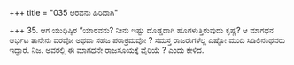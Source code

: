 +++
title = "035 ಆರವನು ಹಿರಿದಾಗಿ"

+++
35. ಆಗ ಯುಧಿಷ್ಠಿರ “ಯಾರವನು?   ನೀನು ಇಷ್ಟು ದೊಡ್ಡದಾಗಿ ಹೊಗಳುತ್ತಿರುವುದು ಕೃಷ್ಣ? ಆ ಮಾಗಧನ ಆರ್ಭಟ ತಾನೇನು ವರವೋ ಅಥವಾ ಸಹಜ ಪರಾಕ್ರಮವೋ ? ಸಮಸ್ತ ರಾಜರುಗಳೆಲ್ಲ ಎಷ್ಟೋ ಮಂದಿ ಸಿಡಿಲಿನಂಥವರು ಇದ್ದಾರೆ. ನಿಜ. ಅವರಲ್ಲಿ ಈ ಮಾಗಧನೇ ರಾಜಸೂಯಕ್ಕೆ ವೈರಿಯೆ ? ಎಂದು ಕೇಳಿದ.